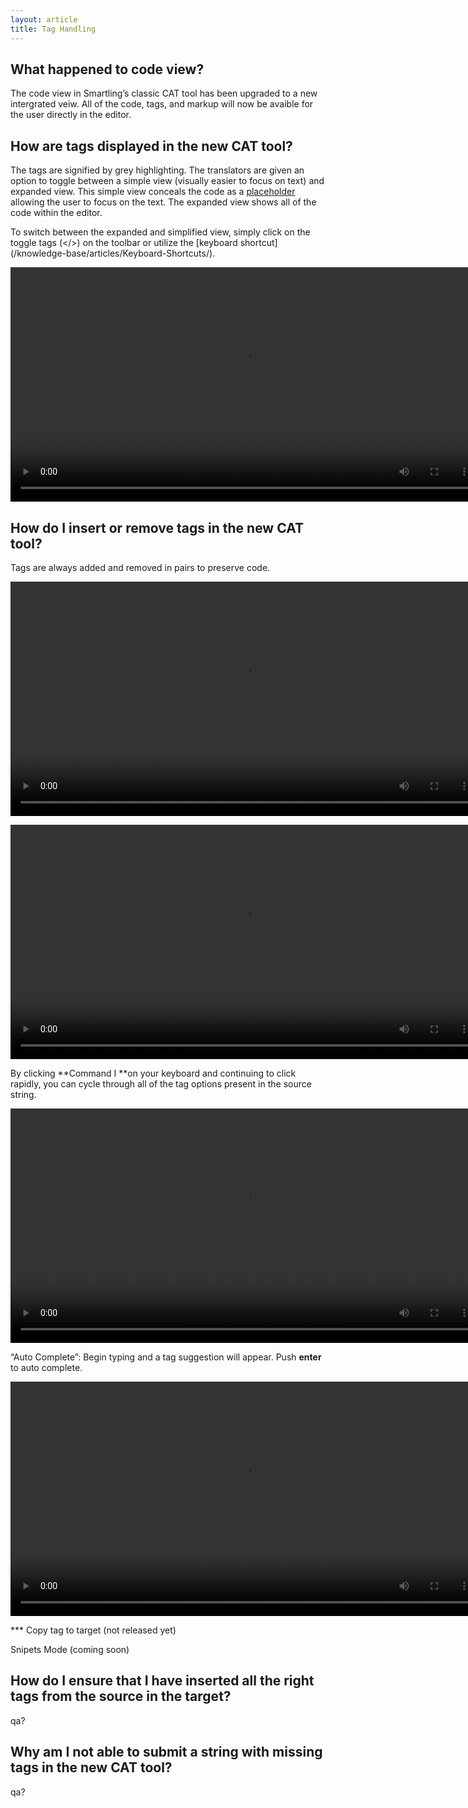 ```yaml
---
layout: article
title: Tag Handling
---
```



## What happened to code view?

The code view in Smartling’s classic CAT tool has been upgraded to a new intergrated veiw. All of the code, tags, and markup will now be avaible for the user directly in the editor.

## How are tags displayed in the new CAT tool?

The tags are signified by grey highlighting. The translators are given an option to toggle between a simple view (visually easier to focus on text) and expanded view. This simple view conceals the code as a [placeholder](/knowledge-base/articles/Insertables-and-Placeholders/) allowing the user to focus on the text. The expanded view shows all of the code within the editor.

To switch between the expanded and simplified view, simply click on the toggle tags (&lt;/&gt;) on the toolbar or utilize the [keyboard shortcut] (/knowledge-base/articles/Keyboard-Shortcuts/).

<video width="750" src="/uploads/TI-NEXT-VIDEOS/Toggle Tag.mp4" autoplay="" loop="loop">&nbsp;</video>

## How do I insert or remove tags in the new CAT tool?

Tags are always added and removed in pairs to preserve code.

<video width="750" src="/uploads/TI-NEXT-VIDEOS/Tags get added in pairs.mp4" autoplay="" loop="loop">&nbsp;</video>

<video width="750" src="/uploads/TI-NEXT-VIDEOS/Tags get removed in pairs.mp4" autoplay="" loop="loop">&nbsp;</video>

By clicking **Command I&nbsp;**on your keyboard and continuing to click rapidly, you can cycle through all of the tag options present in the source string.

<video width="750" src="/uploads/TI-NEXT-VIDEOS/Cycling Tags With Comand i.mp4" autoplay="" loop="loop">&nbsp;</video>

“Auto Complete”: Begin typing and a tag suggestion will appear. Push **enter** to auto complete.

<video width="750" src="/uploads/TI-NEXT-VIDEOS/insertables autofill.mp4" autoplay="" loop="loop">&nbsp;</video>

\*\*\* Copy tag to target (not released yet)

Snipets Mode (coming soon)

## How do I ensure that I have inserted all the right tags from the source in the target?

qa?

## Why am I not able to submit a string with missing tags in the new CAT tool?

qa?